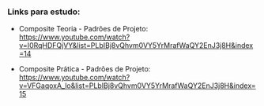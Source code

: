 ### Links para estudo:
- Composite Teoria - Padrões de Projeto: https://www.youtube.com/watch?v=I0RqHDFQjVY&list=PLbIBj8vQhvm0VY5YrMrafWaQY2EnJ3j8H&index=14

- Composite Prática - Padrões de Projeto: https://www.youtube.com/watch?v=VFGaqoxA_lo&list=PLbIBj8vQhvm0VY5YrMrafWaQY2EnJ3j8H&index=15